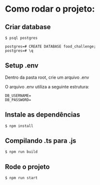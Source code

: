 # Como rodar o projeto:

## Criar database
```
$ psql postgres

postgres=# CREATE DATABASE food_challenge;
postgres=# \q
```

## Setup .env
Dentro da pasta root, crie um arquivo .env

O arquivo .env utiliza a seguinte estrutura:
```
DB_USERNAME=
DB_PASSWORD=
```

## Instale as dependências
```
$ npm install
```

## Compilando .ts para .js
```
$ npm run build
```

## Rode o projeto
```
$ npm run start
```
